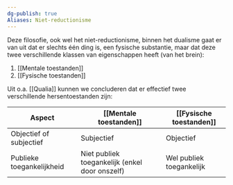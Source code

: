 ```yaml
---
dg-publish: true
Aliases: Niet-reductionisme
---
```

Deze filosofie, ook wel het niet-reductionisme, binnen het dualisme gaat er van uit dat er slechts één ding is, een fysische substantie, maar dat deze twee verschillende klassen van eigenschappen heeft (van het brein):
1. [[Mentale toestanden]]
2. [[Fysische toestanden]]

Uit o.a. [[Qualia]] kunnen we concluderen dat er effectief twee verschillende hersentoestanden zijn:

Aspect | [[Mentale toestanden]] | [[Fysische toestanden]] 
-- | -- | --
Objectief of subjectief | Subjectief | Objectief
Publieke toegankelijkheid | Niet publiek toegankelijk (enkel door onszelf) | Wel publiek toegankelijk
